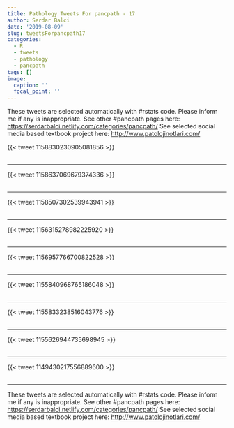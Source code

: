 ```yaml
---
title: Pathology Tweets For pancpath - 17
author: Serdar Balci
date: '2019-08-09'
slug: tweetsForpancpath17
categories:
  - R
  - tweets
  - pathology
  - pancpath
tags: []
image:
  caption: ''
  focal_point: ''
---
```



These tweets are selected automatically with #rstats code. Please inform me if any is inappropriate.
See other #pancpath pages here: https://serdarbalci.netlify.com/categories/pancpath/ 
See selected social media based textbook project here: http://www.patolojinotlari.com/

{{< tweet 1158830230905081856 >}}
<br>
<br>
<hr>
{{< tweet 1158637069679374336 >}}
<br>
<br>
<hr>
{{< tweet 1158507302539943941 >}}
<br>
<br>
<hr>
{{< tweet 1156315278982225920 >}}
<br>
<br>
<hr>
{{< tweet 1156957766700822528 >}}
<br>
<br>
<hr>
{{< tweet 1155840968765186048 >}}
<br>
<br>
<hr>
{{< tweet 1155833238516043776 >}}
<br>
<br>
<hr>
{{< tweet 1155626944735698945 >}}
<br>
<br>
<hr>
{{< tweet 1149430217556889600 >}}
<br>
<br>
<hr>


These tweets are selected automatically with #rstats code. Please inform me if any is inappropriate.
See other #pancpath pages here: https://serdarbalci.netlify.com/categories/pancpath/ 
See selected social media based textbook project here: http://www.patolojinotlari.com/
